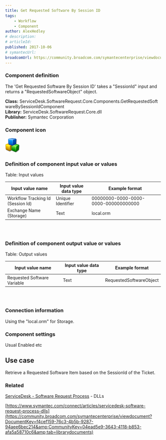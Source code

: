 ```yaml
---
title: Get Requested Software By Session ID
tags:
    - Workflow
    - Component
author: AlexHedley
# description: 
# articleId: 
published: 2017-10-06
# symantecUrl:
broadcomUrl: https://community.broadcom.com/symantecenterprise/viewdocument/get-requested-software-by-session-i?CommunityKey=04ead5e9-3643-4118-b853-afa5a58710c6&tab=librarydocuments
---
```


### Component definition
  
The 'Get Requested Software By Session ID' takes a "SessionId" input and returns a "RequestedSoftwareObject" object.
  
**Class:** ServiceDesk.SoftwareRequest.Core.Components.GetRequestedSoftwareBySessionIdComponent  
**Library:** ServiceDesk.SoftwareRequest.Core.dll  
**Publisher:** Symantec Corporation
  
### Component icon
  
![cubes](images\cubes.png)
  
### Definition of component input value or values
  
Table: Input values

| Input value name | Input value data type | Example format |
| --- | --- | --- |
| Workflow Tracking Id (Session Id) | Unique Identifier | 00000000-0000-0000-0000-000000000000 |
| Exchange Name (Storage) | Text | local.orm |

###  
  
### Definition of component output value or values
  
Table: Output values

| Input value name | Input value data type | Example format |
| --- | --- | --- |
| Requested Software Variable | Text | RequestedSoftwareObject |

###  
  
### Connection information
  
Using the "local.orm" for Storage.

### Component settings
  
Usual Enabled etc

## Use case
  
Retrieve a Requested Software Item based on the SessionId of the Ticket.

### **Related**
  
[ServiceDesk - Software Request Process](https://community.broadcom.com/symantecenterprise/viewdocument?DocumentKey=253f9b2f-045e-4e05-acb9-fcc37005f674&amp;CommunityKey=206bac34-051d-4ea1-b726-4ea8778c1986&amp;tab=librarydocuments) - DLLs
  
[https://www.symantec.com/connect/articles/servicedesk-software-request-process-dlls](https://community.broadcom.com/symantecenterprise/viewdocument?DocumentKey=f4cef159-76c3-4b5b-9287-94aee6bec214&amp;CommunityKey=04ead5e9-3643-4118-b853-afa5a58710c6&amp;tab=librarydocuments)
